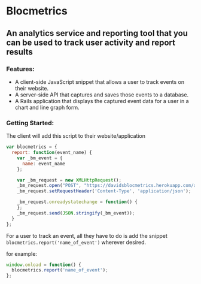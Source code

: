 # Blocmetrics
## An analytics service and reporting tool that you can be used to track user activity and report results

### Features:
 - A client-side JavaScript snippet that allows a user to track events on their website.
 - A server-side API that captures and saves those events to a database.
 - A Rails application that displays the captured event data for a user in a chart and line graph form.

### Getting Started:

The client will add this script to their website/application

```javascript
var blocmetrics = {
  report: function(event_name) {
    var _bm_event = {
      name: event_name
    };

    var _bm_request = new XMLHttpRequest();
    _bm_request.open("POST", "https://davidsblocmetrics.herokuapp.com/api/events", true);
    _bm_request.setRequestHeader('Content-Type', 'application/json');

    _bm_request.onreadystatechange = function() {
    };
    _bm_request.send(JSON.stringify(_bm_event));
  }
};
```


For a user to track an event, all they have to do is add the snippet `blocmetrics.report('name_of_event')` wherever desired.

for example:

```javascript
window.onload = function() {
  blocmetrics.report('name_of_event');
};
```
